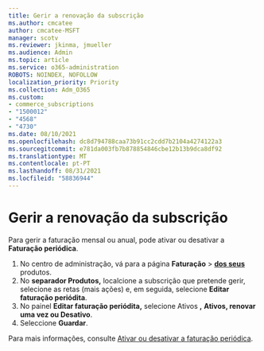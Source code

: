 ```yaml
---
title: Gerir a renovação da subscrição
ms.author: cmcatee
author: cmcatee-MSFT
manager: scotv
ms.reviewer: jkinma, jmueller
ms.audience: Admin
ms.topic: article
ms.service: o365-administration
ROBOTS: NOINDEX, NOFOLLOW
localization_priority: Priority
ms.collection: Adm_O365
ms.custom:
- commerce_subscriptions
- "1500012"
- "4568"
- "4730"
ms.date: 08/10/2021
ms.openlocfilehash: dc8d794788caa73b91cc2cdd7b2104a4274122a3
ms.sourcegitcommit: e781da003fb7b878854846cbe12b13b9dca8df92
ms.translationtype: MT
ms.contentlocale: pt-PT
ms.lasthandoff: 08/31/2021
ms.locfileid: "58836944"
---
```

# <a name="manage-subscription-renewal"></a>Gerir a renovação da subscrição

Para gerir a faturação mensal ou anual, pode ativar ou desativar a **Faturação periódica**.

1. No centro de administração, vá para a página **Faturação**  >  **[dos seus](https://go.microsoft.com/fwlink/p/?linkid=842054)** produtos.
2. No **separador Produtos,** localcione a subscrição que pretende gerir, selecione as retas (mais ações) e, em seguida, selecione **Editar faturação periódita**.
3. No painel **Editar faturação periódita,** selecione Ativos **,** **Ativos, renovar uma vez ou Desativo**. 
4. Seleccione **Guardar**.

Para mais informações, consulte [Ativar ou desativar a faturação periódica](https://docs.microsoft.com/microsoft-365/commerce/subscriptions/renew-your-subscription#turn-recurring-billing-off-or-on).

